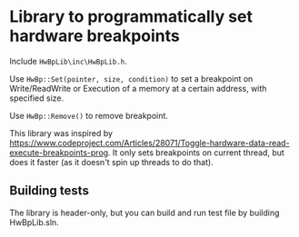 # Library to programmatically set hardware breakpoints
Include `HwBpLib\inc\HwBpLib.h`.

Use `HwBp::Set(pointer, size, condition)` to set a breakpoint on Write/ReadWrite or Execution of a memory at a certain address, with specified size.

Use `HwBp::Remove()` to remove breakpoint.

This library was inspired by https://www.codeproject.com/Articles/28071/Toggle-hardware-data-read-execute-breakpoints-prog. 
It only sets breakpoints on current thread, but does it faster (as it doesn't spin up threads to do that).

## Building tests
The library is header-only, but you can build and run test file by building HwBpLib.sln.

